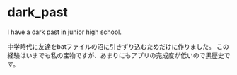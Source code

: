 # dark_past
I have a dark past in junior high school.

中学時代に友達をbatファイルの沼に引きずり込むためだけに作りました。
この経験はいまでも私の宝物ですが、あまりにもアプリの完成度が低いので黒歴史です。
